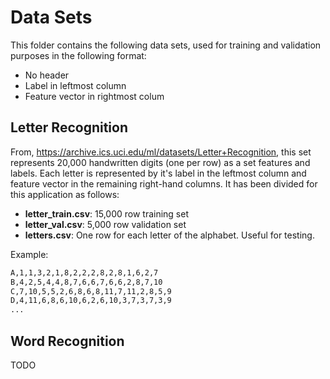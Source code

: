 # Data Sets

This folder contains the following data sets, used for training and validation purposes in the following format:

* No header
* Label in leftmost column
* Feature vector in rightmost colum

## Letter Recognition

From, https://archive.ics.uci.edu/ml/datasets/Letter+Recognition, this set represents 20,000 handwritten digits (one per row) as a set features and labels. Each letter is represented by it's label in the leftmost column and feature vector in the remaining right-hand columns. It has been divided for this application as follows:

* **letter_train.csv**: 15,000 row training set
* **letter_val.csv**: 5,000 row validation set
* **letters.csv**: One row for each letter of the alphabet. Useful for testing.

Example:

``` bash
A,1,1,3,2,1,8,2,2,2,8,2,8,1,6,2,7
B,4,2,5,4,4,8,7,6,6,7,6,6,2,8,7,10
C,7,10,5,5,2,6,8,6,8,11,7,11,2,8,5,9
D,4,11,6,8,6,10,6,2,6,10,3,7,3,7,3,9
...
```

## Word Recognition

TODO
